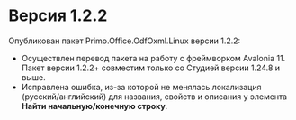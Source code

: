 # Версия 1.2.2

Опубликован пакет Primo.Office.OdfOxml.Linux версии 1.2.2:
* Осуществлен перевод пакета на работу с фреймворком Avalonia 11. Пакет версии 1.2.2+ совместим только со Студией версии 1.24.8 и выше.
* Исправлена ошибка, из-за которой не менялась локализация (русский/английский) для названия, свойств и описания у элемента **Найти начальную/конечную строку**.

